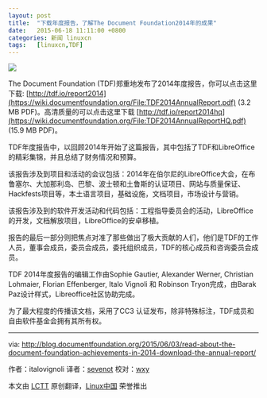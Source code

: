 ```yaml
---
layout: post
title:	"下载年度报告，了解The Document Foundation2014年的成果"
date:	2015-06-18 11:11:00 +0800 
categories:	新闻 linuxcn 
tags:	[linuxcn,TDF]
---
```



![](/Asserts/Images//attachment/album/201506/18/111200qmog974iiddagahh.jpg)


The Document Foundation (TDF)郑重地发布了2014年度报告，你可以点击这里下载: [http://tdf.io/report2014](https://wiki.documentfoundation.org/File:TDF2014AnnualReport.pdf) (3.2 MB PDF)。高清质量的可以点击这里下载 [http://tdf.io/report2014hq](https://wiki.documentfoundation.org/File:TDF2014AnnualReportHQ.pdf) (15.9 MB PDF)。


TDF年度报告中，以回顾2014年开始了这篇报告，其中包括了TDF和LibreOffice的精彩集锦，并且总结了财务情况和预算。


该报告涉及到项目和活动的会议包括：2014年在伯尔尼的LibreOffice大会，在布鲁塞尔、大加那利岛、巴黎、波士顿和土鲁斯的认证项目、网站与质量保证、Hackfests项目等，本土语言项目，基础设施，文档项目，市场设计与营销。


该报告涉及到的软件开发活动和代码包括：工程指导委员会的活动，LibreOffice的开发，文档解放项目，LibreOffice的安卓移植。


报告的最后一部分则把焦点对准了那些做出了极大贡献的人们，他们是TDF的工作人员，董事会成员，委员会成员，委托组织成员，TDF的核心成员和咨询委员会成员。


TDF 2014年度报告的编辑工作由Sophie Gautier, Alexander Werner, Christian Lohmaier, Florian Effenberger, Italo Vignoli 和 Robinson Tryon完成，由Barak Paz设计样式，Libreoffice社区协助完成。


为了最大程度的传播该文档，采用了CC3 认证发布，除非特殊标注，TDF成员和自由软件基金会拥有其所有权。




---


via: <http://blog.documentfoundation.org/2015/06/03/read-about-the-document-foundation-achievements-in-2014-download-the-annual-report/>


作者：italovignoli 译者：[sevenot](https://github.com/sevenot) 校对：[wxy](https://github.com/wxy)


本文由 [LCTT](https://github.com/LCTT/TranslateProject) 原创翻译，[Linux中国](https://linux.cn/) 荣誉推出
